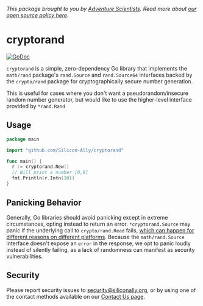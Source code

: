 _This package brought to you by [Adventure
Scientists](https://adventurescientists.org). Read more about [our open source
policy here](https://siliconally.org/policies/open-source/)._

# cryptorand

[![GoDoc](https://pkg.go.dev/badge/github.com/Silicon-Ally/cryptorand?status.svg)](https://pkg.go.dev/github.com/Silicon-Ally/cryptorand?tab=doc)

`cryptorand` is a simple, zero-dependency Go library that implements the
`math/rand` package's `rand.Source` and `rand.Source64` interfaces backed by
the `crypto/rand` package for cryptographically secure number generation.

This is useful for cases where you don't want a pseudorandom/insecure random
number generator, but would like to use the higher-level interface provided by
`*rand.Rand`

## Usage

```go
package main

import "github.com/Silicon-Ally/cryptorand"

func main() {
  r := cryptorand.New()
  // Will print a number [0,9]
  fmt.Println(r.Intn(10))
}
```

## Panicking Behavior

Generally, Go libraries should avoid panicking except in extreme circumstances,
opting instead to return an error. `*cryptorand.Source` may panic if the
underlying call to `crypto/rand.Read` fails, [which can happen for different
reasons on different
platforms](https://cs.opensource.google/go/go/+/refs/tags/go1.18.3:src/crypto/rand/).
Because the `math/rand.Source` interface doesn't expose an `error` in the
response, we opt to panic loudly instead of silently failing, as a lack of
randomness can manifest as security vulnerabilities.

## Security

Please report security issues to security@siliconally.org, or by using one of
the contact methods available on our [Contact Us
page](https://siliconally.org/contact/).
